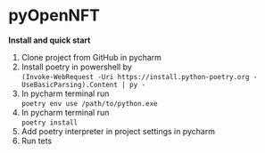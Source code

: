 # pyOpenNFT

**Install and quick start**  

1. Clone project from GitHub in pycharm
2. Install poetry in powershell by  
`(Invoke-WebRequest -Uri https://install.python-poetry.org -UseBasicParsing).Content | py -`
3. In pycharm terminal run   
`poetry env use /path/to/python.exe`  
4. In pycharm terminal run   
`poetry install`
5. Add poetry interpreter in project settings in pycharm   
6. Run tets  
